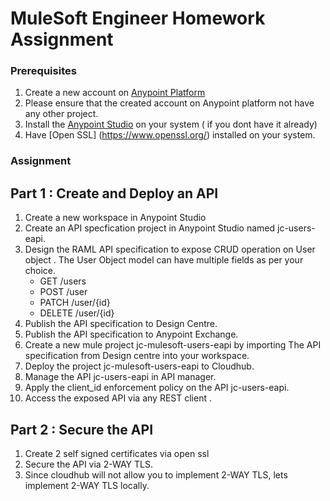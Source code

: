 # MuleSoft Engineer Homework Assignment

### Prerequisites
1. Create a new account on [Anypoint Platform](https://anypoint.mulesoft.com/login/)
2. Please ensure that the created account on Anypoint platform not have any other project.
3. Install the [Anypoint Studio](https://www.mulesoft.com/lp/dl/anypoint-mule-studio) on your system ( if you dont have it already)
4. Have [Open SSL] (https://www.openssl.org/) installed on your system.


### Assignment
## Part 1 : Create and Deploy an API
1. Create a new workspace in Anypoint Studio
2. Create an API specfication project in Anypoint Studio named jc-users-eapi.
3. Design the RAML API specification to expose CRUD operation on User object . The User Object model can have multiple fields as per your choice.
    - GET /users
    - POST /user
    - PATCH /user/{id}
    - DELETE /user/{id}
4. Publish the API specification to Design Centre.
5. Publish the API specification to Anypoint Exchange.
6. Create a new mule project jc-mulesoft-users-eapi by importing The API specification from Design centre into your workspace. 
7. Deploy the project jc-mulesoft-users-eapi to Cloudhub.
8. Manage the API jc-users-eapi in API manager.
9. Apply the client_id enforcement policy on the API jc-users-eapi.
10. Access the exposed API via any REST client .

## Part 2 : Secure the API 
1. Create 2 self signed certificates via open ssl 
2. Secure the API via 2-WAY TLS.
3. Since cloudhub will not allow you to implement 2-WAY TLS, lets implement 2-WAY TLS locally.
